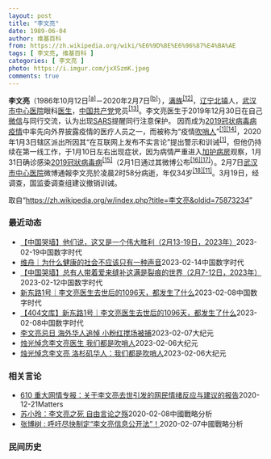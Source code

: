 ```yaml
---
layout: post
title: "李文亮"
date: 1989-06-04
author: 维基百科
from: https://zh.wikipedia.org/wiki/%E6%9D%8E%E6%96%87%E4%BA%AE
tags: [ 李文亮, 维基百科 ]
categories: [ 李文亮 ]
photo: https://i.imgur.com/jxXSzmK.jpeg
comments: true
---
```

<div class="mw-parser-output"><div id="noteTA-86a2cf6f" class="noteTA"><div class="noteTA-group"><div data-noteta-group-source="module" data-noteta-group="Medicine"></div><div data-noteta-group-source="module" data-noteta-group="地名"></div></div><div class="noteTA-local"><div data-noteta-code="zh-hans:互联网+; zh-hant:互聯網+;"></div><div data-noteta-code="zh-cn:卡洛·乌尔巴尼; zh-hk:卡爾婁·武爾班尼; zh-tw:卡洛·厄巴尼;"></div><div data-noteta-code="zh-cn:弗吉尼亚大学; zh-tw:維吉尼亞大學; zh-hk:維珍尼亞大學;"></div></div></div>

<p><b>李文亮</b>（1986年10月12日<sup id="cite_ref-3" class="reference"><a href="#cite_note-3">[a]</a></sup>－2020年2月7日<sup id="cite_ref-13" class="reference"><a href="#cite_note-13">[b]</a></sup>），<a href="/wiki/%E6%BB%A1%E6%97%8F" title="满族">满族</a><sup id="cite_ref-14" class="reference"><a href="#cite_note-14">[12]</a></sup>，<a href="/wiki/%E8%BE%BD%E5%AE%81%E7%9C%81" title="辽宁省">辽宁</a><a href="/wiki/%E5%8C%97%E9%95%87%E5%B8%82" title="北镇市">北镇</a>人，<a href="/wiki/%E6%AD%A6%E6%B1%89%E5%B8%82%E4%B8%AD%E5%BF%83%E5%8C%BB%E9%99%A2" title="武汉市中心医院">武汉市中心医院</a>眼科<a href="/wiki/%E5%8C%BB%E7%94%9F" title="医生">医生</a>，<a href="/wiki/%E4%B8%AD%E5%9B%BD%E5%85%B1%E4%BA%A7%E5%85%9A" title="中国共产党">中国共产党</a>党员<sup id="cite_ref-15" class="reference"><a href="#cite_note-15">[13]</a></sup>。李文亮医生于2019年12月30日在自己<a href="/wiki/%E5%BE%AE%E4%BF%A1" title="微信">微信</a>与同行交流，认为出现<a href="/wiki/%E5%9A%B4%E9%87%8D%E6%80%A5%E6%80%A7%E5%91%BC%E5%90%B8%E7%B3%BB%E7%B5%B1%E7%B6%9C%E5%90%88%E7%97%87" title="嚴重急性呼吸系統綜合症">SARS</a>提醒同行注意保护。 因而成为<a href="/wiki/2019%E5%86%A0%E7%8A%B6%E7%97%85%E6%AF%92%E7%97%85%E7%96%AB%E6%83%85" title="2019冠状病毒病疫情">2019冠状病毒病疫情</a>中率先向外界披露疫情的医疗人员之一，而被称为“疫情<a href="/wiki/%E5%90%B9%E5%93%A8%E4%BA%BA" title="吹哨人">吹哨人</a>”<sup id="cite_ref-财新_1-1" class="reference"><a href="#cite_note-财新-1">[1]</a></sup><sup id="cite_ref-16" class="reference"><a href="#cite_note-16">[14]</a></sup>，2020年1月3日辖区派出所因其“在互联网上发布不实言论”提出警示和训诫<sup id="cite_ref-财新_1-2" class="reference"><a href="#cite_note-财新-1">[1]</a></sup>，但他仍持续在第一线工作，于1月10日左右出现症状，因为病情严重进入<a href="/wiki/%E5%8A%A0%E6%8A%A4%E7%97%85%E6%88%BF" class="mw-redirect" title="加护病房">加护病房</a>观察，1月31日确诊感染<a href="/wiki/2019%E5%86%A0%E7%8B%80%E7%97%85%E6%AF%92%E7%97%85" class="mw-redirect" title="2019冠狀病毒病">2019冠狀病毒病</a><sup id="cite_ref-监察答记者问_17-0" class="reference"><a href="#cite_note-监察答记者问-17">[15]</a></sup>（2月1日通过其微博公布<sup id="cite_ref-18" class="reference"><a href="#cite_note-18">[16]</a></sup><sup id="cite_ref-19" class="reference"><a href="#cite_note-19">[17]</a></sup>）。2月7日<a href="/wiki/%E6%AD%A6%E6%B1%89%E5%B8%82%E4%B8%AD%E5%BF%83%E5%8C%BB%E9%99%A2" title="武汉市中心医院">武汉市中心医院</a>微博通報李文亮於凌晨2时58分病逝，年仅34岁<sup id="cite_ref-20" class="reference"><a href="#cite_note-20">[18]</a></sup><sup id="cite_ref-wjw.wuhan_12-1" class="reference"><a href="#cite_note-wjw.wuhan-12">[11]</a></sup>。3月19日，经调查，国监委调查组建议撤销训诫。
</p>
</div><!--esi <esi:include src="/esitest-fa8a495983347898/content" /> --><noscript><img src="//zh.wikipedia.org/wiki/Special:CentralAutoLogin/start?type=1x1" alt="" title="" width="1" height="1" style="border: none; position: absolute;"></noscript>
<div class="printfooter" data-nosnippet="">取自“<a dir="ltr" href="https://zh.wikipedia.org/w/index.php?title=李文亮&amp;oldid=75873234">https://zh.wikipedia.org/w/index.php?title=李文亮&amp;oldid=75873234</a>”</div><div id="recent-news"><h3>最近动态</h3><ul><li><a href="https://nodebe4.github.io/waimei/2023-02-19/%E4%B8%AD%E5%9B%BD%E5%93%AD%E5%A2%99-%E4%BB%96%E4%BB%AC%E8%AF%B4-%E8%BF%99%E5%8F%88%E6%98%AF%E4%B8%80%E4%B8%AA%E4%BC%9F%E5%A4%A7%E8%83%9C%E5%88%A9-2%E6%9C%8813-19%E6%97%A5-2023%E5%B9%B4" title="【中国哭墙】他们说，这又是一个伟大胜利（2月13-19日，2023年）—— CDT 档案卡 标题：【中国哭墙】他们说，这又是一个伟大胜利（2月13-19日，2023年）作者：李文亮医生微博下的留...">【中国哭墙】他们说，这又是一个伟大胜利（2月13-19日，2023年）</a><time>2023-02-19</time><a class="tag">中国数字时代</a></li>
<li><a href="https://nodebe4.github.io/waimei/2023-02-14/%E7%BB%B4%E8%88%9F-%E4%B8%BA%E4%BB%80%E4%B9%88%E5%81%A5%E5%BA%B7%E7%9A%84%E7%A4%BE%E4%BC%9A%E4%B8%8D%E5%BA%94%E8%AF%A5%E5%8F%AA%E6%9C%89%E4%B8%80%E7%A7%8D%E5%A3%B0%E9%9F%B3" title="维舟｜为什么健康的社会不应该只有一种声音—— 李文亮医生离世已三年多了，随着疫情的逐渐远去，他的名字现在也越来越少被人提及，但他留下的那句“一个健康的社会不应该只有一种声音”，至今震撼人心。古人...">维舟｜为什么健康的社会不应该只有一种声音</a><time>2023-02-14</time><a class="tag">中国数字时代</a></li>
<li><a href="https://nodebe4.github.io/waimei/2023-02-12/%E4%B8%AD%E5%9B%BD%E5%93%AD%E5%A2%99-%E6%80%BB%E6%9C%89%E4%BA%BA%E5%B8%A6%E7%9D%80%E7%88%B1%E6%9D%A5%E7%BC%9D%E8%A1%A5%E8%BF%99%E6%BB%A1%E6%98%AF%E8%A3%82%E7%97%95%E7%9A%84%E4%B8%96%E7%95%8C-2%E6%9C%887-12%E6%97%A5-2023%E5%B9%B4" title="【中国哭墙】总有人带着爱来缝补这满是裂痕的世界（2月7-12日，2023年）—— CDT 档案卡 标题：【中国哭墙】总有人带着爱来缝补这满是裂痕的世界（2月7-12日，2023年）作者：李文亮医...">【中国哭墙】总有人带着爱来缝补这满是裂痕的世界（2月7-12日，2023年）</a><time>2023-02-12</time><a class="tag">中国数字时代</a></li>
<li><a href="https://nodebe4.github.io/waimei/2023-02-08/%E6%96%B0%E4%B8%9C%E8%B7%AF1%E5%8F%B7-%E6%9D%8E%E6%96%87%E4%BA%AE%E5%8C%BB%E7%94%9F%E5%8E%BB%E4%B8%96%E5%90%8E%E7%9A%841096%E5%A4%A9-%E9%83%BD%E5%8F%91%E7%94%9F%E4%BA%86%E4%BB%80%E4%B9%88" title="新东路1号｜李文亮医生去世后的1096天，都发生了什么—— CDT 档案卡 标题：李文亮医生去世后的1096天，都发生了什么作者： 肖牧发表日期：2023.2.8来源：微信公众号“新东路1号”主...">新东路1号｜李文亮医生去世后的1096天，都发生了什么</a><time>2023-02-08</time><a class="tag">中国数字时代</a></li>
<li><a href="https://nodebe4.github.io/waimei/2023-02-08/404%E6%96%87%E5%BA%93-%E6%96%B0%E4%B8%9C%E8%B7%AF1%E5%8F%B7-%E6%9D%8E%E6%96%87%E4%BA%AE%E5%8C%BB%E7%94%9F%E5%8E%BB%E4%B8%96%E5%90%8E%E7%9A%841096%E5%A4%A9-%E9%83%BD%E5%8F%91%E7%94%9F%E4%BA%86%E4%BB%80%E4%B9%88" title="【404文库】新东路1号｜李文亮医生去世后的1096天，都发生了什么—— CDT 档案卡 标题：李文亮医生去世后的1096天，都发生了什么作者： 肖牧发表日期：2023.2.8来源：微信公众号“...">【404文库】新东路1号｜李文亮医生去世后的1096天，都发生了什么</a><time>2023-02-08</time><a class="tag">中国数字时代</a></li>
<li><a href="https://nodebe4.github.io/waimei/2023-02-07/%E6%9D%8E%E6%96%87%E4%BA%AE%E5%BF%8C%E6%97%A5-%E6%B5%B7%E5%A4%96%E5%8D%8E%E4%BA%BA%E8%BF%BD%E6%82%BC-%E5%B0%8F%E7%B2%89%E7%BA%A2%E6%90%85%E5%9C%BA%E8%A2%AB%E6%8D%95" title="李文亮忌日 海外华人追悼 小粉红搅场被捕—— 【大纪元2023年02月07日讯】（大纪元记者李韵采访报导）2月7日是疫情吹哨人李文亮医生过世3周年，海外华人纷纷举行集会活动，悼念包括他在内的疫情...">李文亮忌日 海外华人追悼 小粉红搅场被捕</a><time>2023-02-07</time><a class="tag">大纪元</a></li>
<li><a href="https://nodebe4.github.io/waimei/2023-02-06/%E7%83%9B%E5%85%89%E6%82%BC%E5%BF%B5%E6%9D%8E%E6%96%87%E4%BA%AE%E5%8C%BB%E7%94%9F-%E6%88%91%E4%BB%AC%E9%83%BD%E6%98%AF%E5%90%B9%E5%93%A8%E4%BA%BA" title="烛光悼念李文亮医生 我们都是吹哨人—— 【大纪元2023年02月07日讯】中共病毒造成无数中国人感染病毒死亡，也给世界其他国家带来了巨大的灾难。但给这场疫情拉响警报者之一——李文亮医生仍然被中共...">烛光悼念李文亮医生 我们都是吹哨人</a><time>2023-02-06</time><a class="tag">大纪元</a></li>
<li><a href="https://nodebe4.github.io/waimei/2023-02-06/%E7%83%9B%E5%85%89%E6%82%BC%E5%BF%B5%E6%9D%8E%E6%96%87%E4%BA%AE-%E6%B4%9B%E6%9D%89%E7%9F%B6%E5%8D%8E%E4%BA%BA-%E6%88%91%E4%BB%AC%E9%83%BD%E6%98%AF%E5%90%B9%E5%93%A8%E4%BA%BA" title="烛光悼念李文亮 洛杉矶华人：我们都是吹哨人—— 【大纪元2023年02月07日讯】（大纪元记者马尚恩洛杉矶报导）中共病毒造成无数中国人感染病毒死亡，也给世界其它国家带来了巨大的灾难。但给这场疫情...">烛光悼念李文亮 洛杉矶华人：我们都是吹哨人</a><time>2023-02-06</time><a class="tag">大纪元</a></li>
</ul></div><div id="open-opinion"><h3>相关言论</h3><ul><li><a href="https://nodebe4.github.io/opinion/2020-12-21/610-%E9%87%8D%E5%A4%A7%E7%BD%91%E6%83%85%E4%B8%93%E6%8A%A5-%E5%85%B3%E4%BA%8E%E6%9D%8E%E6%96%87%E4%BA%AE%E5%8E%BB%E4%B8%96%E5%BC%95%E5%8F%91%E7%9A%84%E7%BD%91%E6%B0%91%E6%83%85%E7%BB%AA%E5%8F%8D%E5%BA%94%E4%B8%8E%E5%BB%BA%E8%AE%AE%E7%9A%84%E6%8A%A5%E5%91%8A/" title="野兽爱智慧">610 重大网情专报：关于李文亮去世引发的网民情绪反应与建议的报告</a><time>2020-12-21</time><a class="tag">Matters</a></li>
<li><a href="https://nodebe4.github.io/opinion/2020-02-08/%E8%8B%8F%E5%B0%8F%E7%8E%B2-%E6%9D%8E%E6%96%87%E4%BA%AE%E4%B9%8B%E6%AD%BB-%E8%87%AA%E7%94%B1%E8%A8%80%E8%AE%BA%E4%B9%8B%E6%AE%87/" title="苏小玲">苏小玲：李文亮之死 自由言论之殇</a><time>2020-02-08</time><a class="tag">中國戰略分析</a></li>
<li><a href="https://nodebe4.github.io/opinion/2020-02-07/%E5%BC%A0%E5%8D%9A%E6%A0%91-%E5%91%BC%E5%90%81%E5%B0%BD%E5%BF%AB%E5%88%B6%E5%AE%9A-%E6%9D%8E%E6%96%87%E4%BA%AE%E4%BF%A1%E6%81%AF%E5%85%AC%E5%BC%80%E6%B3%95/" title="张博树">张博树 : 呼吁尽快制定“李文亮信息公开法”！</a><time>2020-02-07</time><a class="tag">中國戰略分析</a></li>
</ul></div><div id="mjls-record"><h3>民间历史</h3><ul></ul></div>
